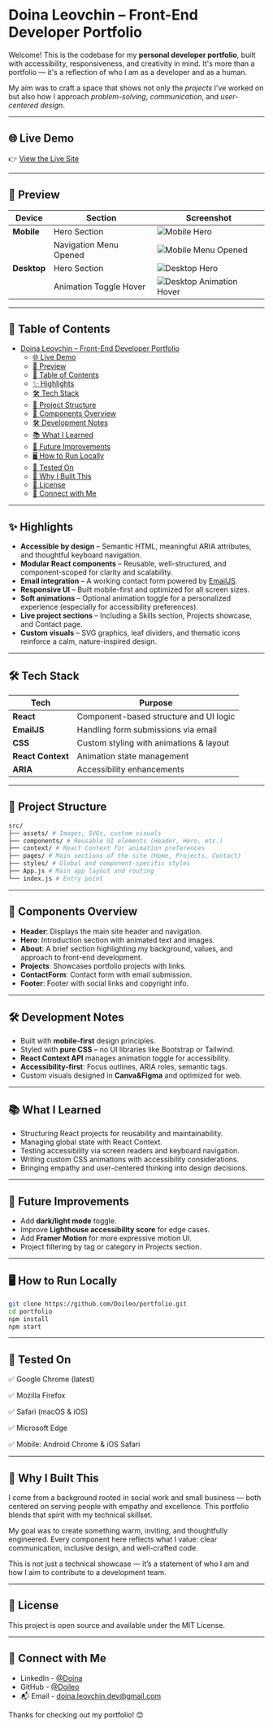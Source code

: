 # Doina Leovchin – Front-End Developer Portfolio

Welcome! This is the codebase for my **personal developer portfolio**, built with accessibility, responsiveness, and creativity in mind. It's more than a portfolio — it's a reflection of who I am as a developer and as a human.

My aim was to craft a space that shows not only the _projects_ I've worked on but also how I approach _problem-solving_, _communication_, and _user-centered design_.

---

## 🌐 Live Demo

👉 [View the Live Site](https://my-new-portfolio-kohl.vercel.app/)

---

## 📸 Preview

| Device      | Section                | Screenshot                                                                        |
| ----------- | ---------------------- | --------------------------------------------------------------------------------- |
| **Mobile**  | Hero Section           | ![Mobile Hero](public/assets/screenshots/mobile-hero.png)                         |
|             | Navigation Menu Opened | ![Mobile Menu Opened](public/assets/screenshots/mobile-menu-opened.png)           |
| **Desktop** | Hero Section           | ![Desktop Hero](public/assets/screenshots/desktop-hero.png)                       |
|             | Animation Toggle Hover | ![Desktop Animation Hover](public/assets/screenshots/desktop-animation-hover.png) |

---

## 📑 Table of Contents

- [Doina Leovchin – Front-End Developer Portfolio](#doina-leovchin--front-end-developer-portfolio)
  - [🌐 Live Demo](#-live-demo)
  - [📸 Preview](#-preview)
  - [📑 Table of Contents](#-table-of-contents)
  - [✨ Highlights](#-highlights)
  - [🛠️ Tech Stack](#️-tech-stack)
  - [📁 Project Structure](#-project-structure)
  - [🧩 Components Overview](#-components-overview)
  - [🛠️ Development Notes](#️-development-notes)
  - [📚 What I Learned](#-what-i-learned)
  - [🚀 Future Improvements](#-future-improvements)
  - [🖥️ How to Run Locally](#️-how-to-run-locally)
  - [🧪 Tested On](#-tested-on)
  - [💖 Why I Built This](#-why-i-built-this)
  - [📜 License](#-license)
  - [🤝 Connect with Me](#-connect-with-me)

---

## ✨ Highlights

- **Accessible by design** – Semantic HTML, meaningful ARIA attributes, and thoughtful keyboard navigation.
- **Modular React components** – Reusable, well-structured, and component-scoped for clarity and scalability.
- **Email integration** – A working contact form powered by [EmailJS](https://www.emailjs.com/).
- **Responsive UI** – Built mobile-first and optimized for all screen sizes.
- **Soft animations** – Optional animation toggle for a personalized experience (especially for accessibility preferences).
- **Live project sections** – Including a Skills section, Projects showcase, and Contact page.
- **Custom visuals** – SVG graphics, leaf dividers, and thematic icons reinforce a calm, nature-inspired design.

---

## 🛠️ Tech Stack

| Tech              | Purpose                                 |
| ----------------- | --------------------------------------- |
| **React**         | Component-based structure and UI logic  |
| **EmailJS**       | Handling form submissions via email     |
| **CSS**           | Custom styling with animations & layout |
| **React Context** | Animation state management              |
| **ARIA**          | Accessibility enhancements              |

---

## 📁 Project Structure

```bash
src/
├── assets/ # Images, SVGs, custom visuals
├── components/ # Reusable UI elements (Header, Hero, etc.)
├── context/ # React Context for animation preferences
├── pages/ # Main sections of the site (Home, Projects, Contact)
├── styles/ # Global and component-specific styles
├── App.js # Main app layout and routing
└── index.js # Entry point
```

---

## 🧩 Components Overview

- **Header**: Displays the main site header and navigation.
- **Hero**: Introduction section with animated text and images.
- **About**: A brief section highlighting my background, values, and approach to front-end development.
- **Projects**: Showcases portfolio projects with links.
- **ContactForm**: Contact form with email submission.
- **Footer**: Footer with social links and copyright info.

---

## 🛠️ Development Notes

- Built with **mobile-first** design principles.
- Styled with **pure CSS** – no UI libraries like Bootstrap or Tailwind.
- **React Context API** manages animation toggle for accessibility.
- **Accessibility-first**: Focus outlines, ARIA roles, semantic tags.
- Custom visuals designed in **Canva&Figma** and optimized for web.

---

## 📚 What I Learned

- Structuring React projects for reusability and maintainability.
- Managing global state with React Context.
- Testing accessibility via screen readers and keyboard navigation.
- Writing custom CSS animations with accessibility considerations.
- Bringing empathy and user-centered thinking into design decisions.

---

## 🚀 Future Improvements

- Add **dark/light mode** toggle.
- Improve **Lighthouse accessibility score** for edge cases.
- Add **Framer Motion** for more expressive motion UI.
- Project filtering by tag or category in Projects section.

---

## 🖥️ How to Run Locally

```bash
git clone https://github.com/Doileo/portfolio.git
cd portfolio
npm install
npm start
```

---

## 🧪 Tested On

✅ Google Chrome (latest)

✅ Mozilla Firefox

✅ Safari (macOS & iOS)

✅ Microsoft Edge

✅ Mobile: Android Chrome & iOS Safari

---

## 💖 Why I Built This

I come from a background rooted in social work and small business — both centered on serving people with empathy and excellence. This portfolio blends that spirit with my technical skillset.

My goal was to create something warm, inviting, and thoughtfully engineered. Every component here reflects what I value: clear communication, inclusive design, and well-crafted code.

This is not just a technical showcase — it’s a statement of who I am and how I aim to contribute to a development team.

---

## 📜 License

This project is open source and available under the MIT License.

---

## 🤝 Connect with Me

- LinkedIn - [@Doina](https://www.linkedin.com/in/doinaleovchindeveloper/)
- GitHub - [@Doileo](https://github.com/Doileo)
- 📬 Email - doina.leovchin.dev@gmail.com

Thanks for checking out my portfolio! 😊
